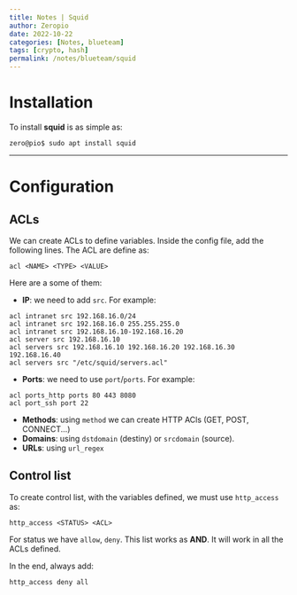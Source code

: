 ```yaml
---
title: Notes | Squid
author: Zeropio
date: 2022-10-22
categories: [Notes, blueteam]
tags: [crypto, hash]
permalink: /notes/blueteam/squid
---
```


# Installation

To install **squid** is as simple as:
```console
zero@pio$ sudo apt install squid
```

---

# Configuration

## ACLs

We can create ACLs to define variables. Inside the config file, add the following lines. The ACL are define as:
```
acl <NAME> <TYPE> <VALUE>
```

Here are a some of them:
- **IP**: we need to add `src`. For example:
```
acl intranet src 192.168.16.0/24
acl intranet src 192.168.16.0 255.255.255.0
acl intranet src 192.168.16.10-192.168.16.20
acl server src 192.168.16.10
acl servers src 192.168.16.10 192.168.16.20 192.168.16.30 192.168.16.40
acl servers src "/etc/squid/servers.acl"
```

- **Ports**: we need to use `port`/`ports`. For example:
```
acl ports_http ports 80 443 8080
acl port_ssh port 22
```

- **Methods**: using `method` we can create HTTP ACls (GET, POST, CONNECT...)
- **Domains**: using `dstdomain` (destiny) or `srcdomain` (source).
- **URLs**: using `url_regex`

## Control list

To create control list, with the variables defined, we must use `http_access` as:
```
http_access <STATUS> <ACL>
```

For status we have `allow`, `deny`.
This list works as **AND**. It will work in all the ACLs defined.

In the end, always add:
```
http_access deny all
```








